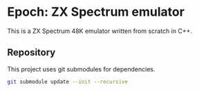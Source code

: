 # Epoch: ZX Spectrum emulator

This is a ZX Spectrum 48K emulator written from scratch in C++.

## Repository

This project uses git submodules for dependencies.
```bash
git submodule update --init --recursive
```
